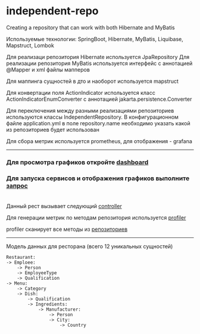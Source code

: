 # independent-repo
Creating a repository that can work with both Hibernate and MyBatis

Используемые технологии: SpringBoot, Hibernate, MyBatis, Liquibase, Mapstruct, Lombok

Для реализаци репозитория Hibernate используется JpaRepository
Для реализации репозитория MyBatis используется интерфейс с аннотацией @Mapper и xml файлы мапперов

Для маппинга сущностей в дто и наоборот используется mapstruct

Для конвертации поля ActionIndicator используется класс ActionIndicatorEnumConverter с аннотацией jakarta.persistence.Converter

Для переключения между разными реализациями репозиториев используются классы IndependentRepository.
В конфигурационном файле application.yml в поле repository.name необходимо указать какой из репозиториев будет использован

Для сбора метрик используется prometheus, для отображения - grafana

---

### Для просмотра графиков откройте  [dashboard](http://localhost:3000/d/c68daf7a-43be-46eb-8f50-9e4968e7dd48/custom?orgId=1&from=now-15m&to=now&showCategory=Panel%20options) 

### Для запуска сервисов и отображения графиков выполните [запрос](./core/src/main/resources/http/startMeasure.http) </br> </br>

Данный рест вызывает следующий [controller](./core/src/main/java/com/disagreed/independentrepo/controller/measure/TestMeasureController.java)

Для генерации метрик по методам репозитория используется [profiler](./common-core/src/main/java/com/disagreed/independentrepo/profiler/RepositoryProfiler.java)

profiler сканирует все методы из [репозиториев](./common-core/src/main/java/com/disagreed/independentrepo/repository/impl)

---

Модель данных для ресторана (всего 12 уникальных сущностей)
```
Restaurant:
-> Emploee:
    -> Person
    -> EmployeeType
    -> Qualification
-> Menu:
    -> Category
    -> Dish:
        -> Qualification
        -> Ingredients:
            -> Manufacturer:
                -> Person
                -> City:
                    -> Country
```